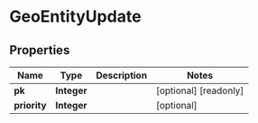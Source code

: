 

# GeoEntityUpdate


## Properties

| Name | Type | Description | Notes |
|------------ | ------------- | ------------- | -------------|
|**pk** | **Integer** |  |  [optional] [readonly] |
|**priority** | **Integer** |  |  [optional] |



